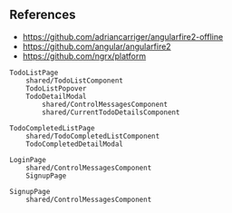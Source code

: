 ## References
- https://github.com/adriancarriger/angularfire2-offline
- https://github.com/angular/angularfire2
- https://github.com/ngrx/platform
```
TodoListPage
    shared/TodoListComponent
    TodoListPopover
    TodoDetailModal
        shared/ControlMessagesComponent
        shared/CurrentTodoDetailsComponent

TodoCompletedListPage
    shared/TodoCompletedListComponent
    TodoCompletedDetailModal

LoginPage
    shared/ControlMessagesComponent
    SignupPage

SignupPage
    shared/ControlMessagesComponent
```
